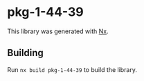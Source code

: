# pkg-1-44-39

This library was generated with [Nx](https://nx.dev).

## Building

Run `nx build pkg-1-44-39` to build the library.
